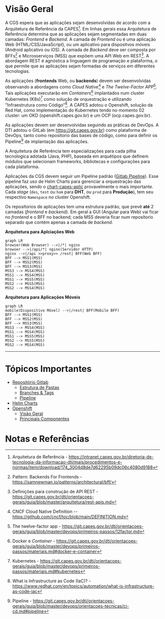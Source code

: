# Visão Geral

A CGS espera que as aplicações sejam desenvolvidas de acordo com a Arquitetura de Referência da CAPES[^arq-referencia-intranet]. Em linhas gerais essa Arquitetura de Referência determina que as aplicações sejam segmentadas em duas camadas: _Frontend_ e _Backend_. A camada de _Frontend_ ou é uma aplicação Web (HTML/CSS/JavaScript), ou um aplicativo para dispositvos móveis (Android aplicativo ou iOS). A camada de _Backend_ deve ser composta por BFFs[^bff] e Microsserviços (MSS) que expõem uma API Web em REST[^rest]. A abordagem REST é agnóstica a linguagem de programação e plataforma, o que permite que as aplicações sejam formadas de serviços em diferentes tecnologias.

As aplicações (**frontends** Web, ou **backends**) devem ser desenvolvidas observando a abordagens como _Cloud Native_[^cloud-native] e _The Twelve-Factor APP_[^ref-12-factors]. Tais aplicações executarão em _Containers_[^ref-container] implantados num cluster Kubernetes (K8s)[^ref-K8s-guia] como solução de orquestração e utilizando "Infraestrutura como Código"[^infra-as-code]. A CAPES adotou o Openshift, solução da Red Hat, como implementação do Kubernetes tendo no momento 02 cluster: um OKD (openshift.capes.gov.br) e um OCP (ocp.capes.gov.br).

As aplicações devem ser desenvolvidas seguindo as práticas de DevOps. A DTI adotou o GitLab (em https://git.capes.gov.br) como plataforma de DevOps, tanto como reposítorio das bases de código, como para definir os Pipeline[^ref-pipeline] de implantação das aplicações.

A Arquitetura de Referência tem especializações para cada pilha tecnologica adotada (Java, PHP), baseada em arquétipos que definem módulos que selecionam frameworks, bibliotecas e configurações para cada plataforma.

Aplicações da CGS devem seguir um Pipeline padrão ([Gitlab Pipeline](https://git.capes.gov.br/cgs/DEVOPS/automations/gitlab-pipeline)). Esse pipeline faz uso de Helm Charts para gerenciar a orquestração das aplicações, sendo o [chart-capes-aplic](https://git.capes.gov.br/cgs/DEVOPS/helm/chart-capes-aplic) provavelmente o mais importante. Cada _stage_ (`des`, `test` ou `hom` para **DHT**, ou `prod` para **Produção**), tem seu respectivo `Namespace` no cluster Openshift.

Os reposítorios de aplicações tem uma estrutura padrão, que prevê **até** 2 camadas (_frontend_ e _backend_). Em geral a GUI (Angular para Web) vai ficar no _frontend_ e o BFF no backend; cada MSS deveria ficar num reposítorio separado que contém apenas a camada de _backend_.

**Arquitetura para Aplciações Web**
```mermaid
graph LR
browser(Web Browser) -->|/*| nginx
browser -->|/api/*| nginx(Servidor HTTP)
nginx -->|/api >>proxy>> /rest| BFF(Web BFF)
BFF --> MSS1(MSS)
BFF --> MSS2(MSS)
BFF --> MSS3(MSS)
MSS3 --> MSS4(MSS)
MSS1 --> MSS4(MSS)
MSS1 --> MSS5(MSS)
MSS2 --> MSS5(MSS)
MSS2 --> MSS4(MSS)
```

**Arquitetura para Aplicações Móveis**
```mermaid
graph LR
mobile(Dispositivo Móvel) -->|/rest| BFF(Mobile BFF)
BFF --> MSS1(MSS)
BFF --> MSS2(MSS)
BFF --> MSS3(MSS)
MSS3 --> MSS4(MSS)
MSS1 --> MSS4(MSS)
MSS1 --> MSS5(MSS)
MSS2 --> MSS5(MSS)
MSS2 --> MSS4(MSS)
```

---

# Tópicos Importantes

- [Repositório Gitlab](./repo-gitlab/README.md)
  - [Estrutura de Pastas](./repo-gitlab/estrutura-pastas.md)
  - [Branches & Tags](./repo-gitlab/branchs-tags.md)
  - [Pipeline](./repo-gitlab/pipeline.md)
- [Helm Charts](./helm-charts/visao-geral.md)
- [Openshift](./openshift/README.md)
  - [Visão Geral](./openshift/visao-geral.md)
  - [Principais Componentes](./openshift/principais-componentes.md)

# Notas e Referências

[^arq-referencia-intranet]: Arquitetura de Referência - https://intranet.capes.gov.br/diretoria-de-tecnologia-da-informacao-dti/mais/procedimentos-e-normas/item/download/174_3004d8de7d62295b09dc06c4080d9188
[^bff]: Pattern: Backends For Frontends - https://samnewman.io/patterns/architectural/bff/
[^rest]: Definições para construção de API REST - https://git.capes.gov.br/dti/orientacoes-gerais/guia/blob/master/arquitetura/rest-apis.md
[^ref-K8s-guia]: Kubernetes - https://git.capes.gov.br/dti/orientacoes-gerais/guia/blob/master/devops/primeiros-passos/materiais.md#kubernetes
[^infra-as-code]: What is Infrastructure as Code (IaC)? - https://www.redhat.com/en/topics/automation/what-is-infrastructure-as-code-iac
[^cloud-native]: CNCF Cloud Native Definition -- https://github.com/cncf/toc/blob/main/DEFINITION.md
[^ref-container]: Docker e _Container_ - https://git.capes.gov.br/dti/orientacoes-gerais/guia/blob/master/devops/primeiros-passos/materiais.md#docker-e-container
[^ref-pipeline]: Pipeline - https://git.capes.gov.br/dti/orientacoes-gerais/guia/blob/master/devops/orientacoes-tecnicas/ci-cd.md#pipeline
[^ref-12-factors]: The twelve-factor app - https://git.capes.gov.br/dti/orientacoes-gerais/guia/blob/master/devops/primeiros-passos/12factor.md
